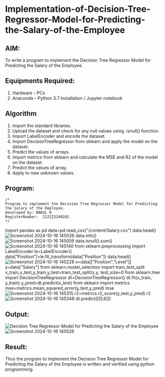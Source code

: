 # Implementation-of-Decision-Tree-Regressor-Model-for-Predicting-the-Salary-of-the-Employee

## AIM:
To write a program to implement the Decision Tree Regressor Model for Predicting the Salary of the Employee.

## Equipments Required:
1. Hardware – PCs
2. Anaconda – Python 3.7 Installation / Jupyter notebook

## Algorithm
1.  Import the standard libraries.
2.  Upload the dataset and check for any null values using .isnull()
function.
3.  Import LabelEncoder and encode the dataset.
4.  Import DecisionTreeRegressor from sklearn and apply the model on
the dataset.
5. Predict the values of arrays.
6.  Import metrics from sklearn and calculate the MSE and R2 of the
model on the dataset.
7. Predict the values of array.
8.  Apply to new unknown values.

## Program:
```
/*
Program to implement the Decision Tree Regressor Model for Predicting the Salary of the Employee.
Developed by: NAKUL R 
RegisterNumber:  212223240102
*/
```
import pandas as pd
data=pd.read_csv("/content/Salary.csv")
data.head()
![Screenshot 2024-10-16 145026](https://github.com/user-attachments/assets/1101d406-9d06-4ba3-8b1e-52194aefd87c)
data.info()
![Screenshot 2024-10-16 145059](https://github.com/user-attachments/assets/0e98adc9-c811-4513-a1d7-07049c84d204)
data.isnull().sum()
![Screenshot 2024-10-16 145140](https://github.com/user-attachments/assets/b7b5d202-39a7-408e-8d15-56db6d4eb410)
from sklearn.preprocessing import LabelEncoder
le=LabelEncoder()
data["Position"]=le.fit_transform(data["Position"])
data.head()
![Screenshot 2024-10-16 145228](https://github.com/user-attachments/assets/409465ac-eeef-41e9-af19-b9d3999df758)
x=data[["Position","Level"]]
y=data["Salary"]
from sklearn.model_selection import train_test_split
x_train,x_test,y_train,y_test=train_test_split(x,y, test_size=0
from sklearn.tree import DecisionTreeRegressor
dt=DecisionTreeRegressor()
dt.fit(x_train, y_train)
y_pred=dt.predict(x_test)
from sklearn import metrics
mse=metrics.mean_squared_error(y_test,y_pred)
mse
![Screenshot 2024-10-16 145315](https://github.com/user-attachments/assets/042a9c7d-a4ba-46b2-9436-ae4ecafcd5b9)
r2=metrics.r2_score(y_test,y_pred)
r2
![Screenshot 2024-10-16 145348](https://github.com/user-attachments/assets/1bf21ca7-bb17-42da-a73c-3d35932281dc)
dt.predict([[5,6]])
## Output:
![Decision Tree Regressor Model for Predicting the Salary of the Employee](sam.png)
![Screenshot 2024-10-16 145526](https://github.com/user-attachments/assets/1d8a9620-a23d-4676-a309-8484ea0c7251)


## Result:
Thus the program to implement the Decision Tree Regressor Model for Predicting the Salary of the Employee is written and verified using python programming.
